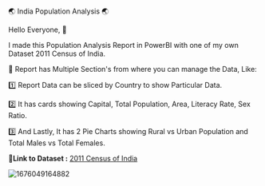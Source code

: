 🌏 India Population Analysis 🌏

Hello Everyone, 👋

I made this Population Analysis Report in PowerBI with one of my own Dataset 2011 Census of India.

📝 Report has Multiple Section's from where you can manage the Data, Like:

1️⃣ Report Data can be sliced by Country to show Particular Data.

2️⃣ It has cards showing Capital, Total Population, Area, Literacy Rate, Sex Ratio.

3️⃣ And Lastly, It has 2 Pie Charts showing Rural vs Urban Population and Total Males vs Total Females.

📍**Link to Dataset :** [2011 Census of India](https://www.kaggle.com/datasets/themrityunjaypathak/2011-census-of-india)

![1676049164882](https://user-images.githubusercontent.com/123563634/232387112-24fc03dd-e037-4a7d-9fe4-07fd8eff1778.jpg)
